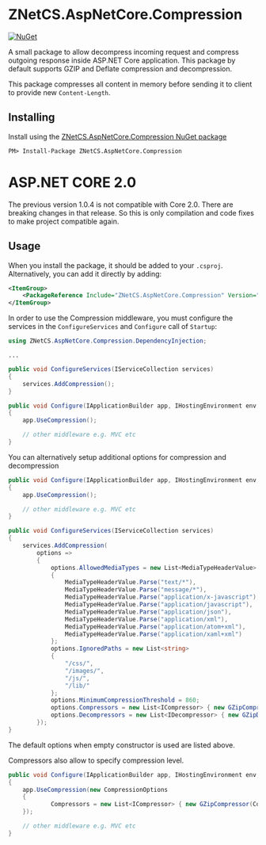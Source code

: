 # ZNetCS.AspNetCore.Compression

[![NuGet](https://img.shields.io/nuget/v/ZNetCS.AspNetCore.Compression.svg)](https://www.nuget.org/packages/ZNetCS.AspNetCore.Compression)

A small package to allow decompress incoming request and compress outgoing response inside ASP.NET Core application.
This package by default supports GZIP and Deflate compression and decompression.

This package compresses all content in memory before sending it to client to provide new `Content-Length`.


## Installing 

Install using the [ZNetCS.AspNetCore.Compression NuGet package](https://www.nuget.org/packages/ZNetCS.AspNetCore.Compression)

```
PM> Install-Package ZNetCS.AspNetCore.Compression
```

# ASP.NET CORE 2.0
The previous version 1.0.4 is not compatible with Core 2.0. There are breaking changes in that release. So this is only compilation and code fixes to make project compatible again.

## Usage

When you install the package, it should be added to your `.csproj`. Alternatively, you can add it directly by adding:

```xml
<ItemGroup>
    <PackageReference Include="ZNetCS.AspNetCore.Compression" Version="2.0.2" />
</ItemGroup>
```

In order to use the Compression middleware, you must configure the services in the `ConfigureServices` and `Configure` call of `Startup`:

```csharp
using ZNetCS.AspNetCore.Compression.DependencyInjection;
```

```
...
```

```csharp
public void ConfigureServices(IServiceCollection services)
{
    services.AddCompression();
}

public void Configure(IApplicationBuilder app, IHostingEnvironment env, ILoggerFactory loggerFactory)
{
    app.UseCompression();

    // other middleware e.g. MVC etc
}
```

You can alternatively setup additional options for compression and decompression

```csharp
public void Configure(IApplicationBuilder app, IHostingEnvironment env, ILoggerFactory loggerFactory)
{
    app.UseCompression();

    // other middleware e.g. MVC etc  
}

public void ConfigureServices(IServiceCollection services)
{
    services.AddCompression(
        options =>
        {
            options.AllowedMediaTypes = new List<MediaTypeHeaderValue>
            {
                MediaTypeHeaderValue.Parse("text/*"),
                MediaTypeHeaderValue.Parse("message/*"),
                MediaTypeHeaderValue.Parse("application/x-javascript"),
                MediaTypeHeaderValue.Parse("application/javascript"),
                MediaTypeHeaderValue.Parse("application/json"),
                MediaTypeHeaderValue.Parse("application/xml"),
                MediaTypeHeaderValue.Parse("application/atom+xml"),
                MediaTypeHeaderValue.Parse("application/xaml+xml")
            };
            options.IgnoredPaths = new List<string>
            {
                "/css/",
                "/images/",
                "/js/",
                "/lib/"
            };
            options.MinimumCompressionThreshold = 860;
            options.Compressors = new List<ICompressor> { new GZipCompressor(), new DeflateCompressor() };
            options.Decompressors = new List<IDecompressor> { new GZipDecompressor(), new DeflateDecompressor() };
        });
}
```

The default options when empty constructor is used are listed above.

Compressors also allow to specify compression level.

```csharp
public void Configure(IApplicationBuilder app, IHostingEnvironment env, ILoggerFactory loggerFactory)
{
    app.UseCompression(new CompressionOptions 
    {
            Compressors = new List<ICompressor> { new GZipCompressor(CompressionLevel.Fastest), new DeflateCompressor(CompressionLevel.Fastest) }
    });

    // other middleware e.g. MVC etc  
}
```


